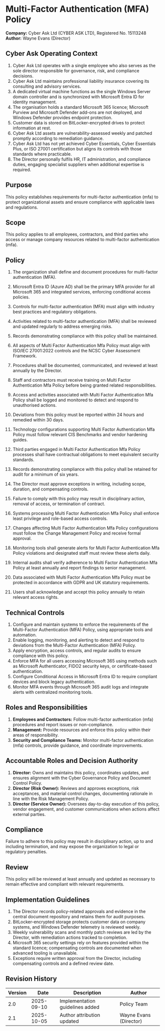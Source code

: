 # Multi-Factor Authentication (MFA) Policy

**Company:** Cyber Ask Ltd (CYBER ASK LTD), Registered No. 15113248  
**Author:** Wayne Evans (Director)

## Cyber Ask Operating Context

1. Cyber Ask Ltd operates with a single employee who also serves as the sole director responsible for governance, risk, and compliance decisions.
2. Cyber Ask Ltd maintains professional liability insurance covering its consulting and advisory services.
3. A dedicated virtual machine functions as the single Windows Server domain controller and is synchronized with Microsoft Entra ID for identity management.
4. The organisation holds a standard Microsoft 365 licence; Microsoft Purview and Microsoft Defender add-ons are not deployed, and Windows Defender provides endpoint protection.
5. Customer data is stored on BitLocker-encrypted drives to protect information at rest.
6. Cyber Ask Ltd assets are vulnerability-assessed weekly and patched promptly according to remediation guidance.
7. Cyber Ask Ltd has not yet achieved Cyber Essentials, Cyber Essentials Plus, or ISO 27001 certification but aligns its controls with those standards where practicable.
8. The Director personally fulfils HR, IT administration, and compliance duties, engaging specialist suppliers when additional expertise is required.



## Purpose

This policy establishes requirements for multi-factor authentication (mfa) to protect organizational assets and ensure compliance with applicable laws and regulations.

## Scope

This policy applies to all employees, contractors, and third parties who access or manage company resources related to multi-factor authentication (mfa).

## Policy
1. The organization shall define and document procedures for multi-factor authentication (MFA).
2. Microsoft Entra ID (Azure AD) shall be the primary MFA provider for all Microsoft 365 and integrated services, enforcing conditional access policies.
3. Controls for multi-factor authentication (MFA) must align with industry best practices and regulatory obligations.
4. Activities related to multi-factor authentication (MFA) shall be reviewed and updated regularly to address emerging risks.
5. Records demonstrating compliance with this policy shall be maintained.

1. All aspects of Multi Factor Authentication Mfa Policy must align with ISO/IEC 27001:2022 controls and the NCSC Cyber Assessment Framework.
2. Procedures shall be documented, communicated, and reviewed at least annually by the Director.
3. Staff and contractors must receive training on Multi Factor Authentication Mfa Policy before being granted related responsibilities.
4. Access and activities associated with Multi Factor Authentication Mfa Policy shall be logged and monitored to detect and respond to unauthorised actions.
5. Deviations from this policy must be reported within 24 hours and remedied within 30 days.
6. Technology configurations supporting Multi Factor Authentication Mfa Policy must follow relevant CIS Benchmarks and vendor hardening guides.
7. Third parties engaged in Multi Factor Authentication Mfa Policy processes shall have contractual obligations to meet equivalent security standards.
8. Records demonstrating compliance with this policy shall be retained for audit for a minimum of six years.
9. The Director must approve exceptions in writing, including scope, duration, and compensating controls.
10. Failure to comply with this policy may result in disciplinary action, removal of access, or termination of contract.

1. Systems processing Multi Factor Authentication Mfa Policy shall enforce least privilege and role-based access controls.
2. Changes affecting Multi Factor Authentication Mfa Policy configurations must follow the Change Management Policy and receive formal approval.
3. Monitoring tools shall generate alerts for Multi Factor Authentication Mfa Policy violations and designated staff must review these alerts daily.
4. Internal audits shall verify adherence to Multi Factor Authentication Mfa Policy at least annually and report findings to senior management.
5. Data associated with Multi Factor Authentication Mfa Policy must be protected in accordance with GDPR and UK statutory requirements.
6. Users shall acknowledge and accept this policy annually to retain relevant access rights.

## Technical Controls

1. Configure and maintain systems to enforce the requirements of the Multi-Factor Authentication (MFA) Policy, using appropriate tools and automation.
2. Enable logging, monitoring, and alerting to detect and respond to deviations from the Multi-Factor Authentication (MFA) Policy.
3. Apply encryption, access controls, and regular audits to ensure compliance with this policy.
4. Enforce MFA for all users accessing Microsoft 365 using methods such as Microsoft Authenticator, FIDO2 security keys, or certificate-based authentication.
5. Configure Conditional Access in Microsoft Entra ID to require compliant devices and block legacy authentication.
6. Monitor MFA events through Microsoft 365 audit logs and integrate alerts with centralized monitoring tools.

## Roles and Responsibilities

1. **Employees and Contractors:** Follow multi-factor authentication (mfa) procedures and report issues or non-compliance.
2. **Management:** Provide resources and enforce this policy within their areas of responsibility.
3. **Security and Compliance Teams:** Monitor multi-factor authentication (mfa) controls, provide guidance, and coordinate improvements.

## Accountable Roles and Decision Authority

1. **Director:** Owns and maintains this policy, coordinates updates, and ensures alignment with the Cyber Governance Policy and Document Control Policy.
2. **Director (Risk Owner):** Reviews and approves exceptions, risk acceptances, and material control changes, documenting rationale in line with the Risk Management Policy.
3. **Director (Service Owner):** Oversees day-to-day execution of this policy, vendor engagement, and customer communications when actions affect external parties.


## Compliance

Failure to adhere to this policy may result in disciplinary action, up to and including termination, and may expose the organization to legal or regulatory penalties.

## Review

This policy will be reviewed at least annually and updated as necessary to remain effective and compliant with relevant requirements.

## Implementation Guidelines
1. The Director records policy-related approvals and evidence in the central document repository and retains them for audit purposes.
2. BitLocker-encrypted storage protects customer data on company systems, and Windows Defender telemetry is reviewed weekly.
3. Weekly vulnerability scans and monthly patch reviews are led by the Director, with remediation actions tracked to completion.
4. Microsoft 365 security settings rely on features provided within the standard licence; compensating controls are documented when advanced tooling is unavailable.
5. Exceptions require written approval from the Director, including compensating controls and a defined review date.


## Revision History

| Version | Date | Description | Author |
| ------- | ---------- | ----------------------- | ------ |
| 2.0     | 2025-09-10 | Implementation guidelines added | Policy Team |
| 2.1     | 2025-10-05 | Author attribution updated | Wayne Evans (Director) |
